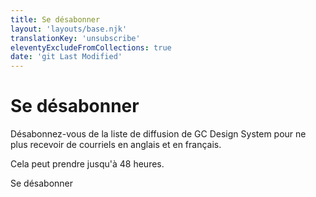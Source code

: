 ```yaml
---
title: Se désabonner
layout: 'layouts/base.njk'
translationKey: 'unsubscribe'
eleventyExcludeFromCollections: true
date: 'git Last Modified'
---
```


# Se désabonner

Désabonnez-vous de la liste de diffusion de GC Design System pour ne plus recevoir de courriels en anglais et en français.

Cela peut prendre jusqu'à 48 heures.

<form class="my-600 unsubscribe-form" name="unsubscribeFR" method="post" action="/api/submission">
  <input type="hidden" name="form-name" value="unsubscribeFR" />
  <input name="honeypot" type="text" aria-label="bot" hidden/>
  <input type="hidden" name="unsubscribe" value="true" />

  <gcds-input type="email" name="email" input-id="email" label="Adresse courriel" hint="Saisissez l'adresse courriel que vous souhaitez supprimer de la liste de diffusion." autocomplete="email" required></gcds-input>

  <gcds-button button-role="primary" type="submit">
    Se désabonner
  </gcds-button>
</form>